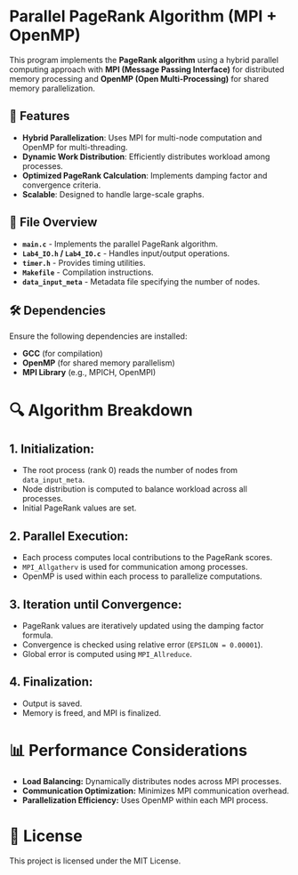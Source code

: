 # Parallel PageRank Algorithm (MPI + OpenMP)

This program implements the **PageRank algorithm** using a hybrid parallel computing approach with **MPI (Message Passing Interface)** for distributed memory processing and **OpenMP (Open Multi-Processing)** for shared memory parallelization. 

## 🚀 Features
- **Hybrid Parallelization**: Uses MPI for multi-node computation and OpenMP for multi-threading.
- **Dynamic Work Distribution**: Efficiently distributes workload among processes.
- **Optimized PageRank Calculation**: Implements damping factor and convergence criteria.
- **Scalable**: Designed to handle large-scale graphs.

## 📂 File Overview
- **`main.c`** - Implements the parallel PageRank algorithm.
- **`Lab4_IO.h` / `Lab4_IO.c`** - Handles input/output operations.
- **`timer.h`** - Provides timing utilities.
- **`Makefile`** - Compilation instructions.
- **`data_input_meta`** - Metadata file specifying the number of nodes.

## 🛠️ Dependencies
Ensure the following dependencies are installed:
- **GCC** (for compilation)
- **OpenMP** (for shared memory parallelism)
- **MPI Library** (e.g., MPICH, OpenMPI)

# 🔍 Algorithm Breakdown

## 1. Initialization:
- The root process (rank 0) reads the number of nodes from `data_input_meta`.
- Node distribution is computed to balance workload across all processes.
- Initial PageRank values are set.

## 2. Parallel Execution:
- Each process computes local contributions to the PageRank scores.
- `MPI_Allgatherv` is used for communication among processes.
- OpenMP is used within each process to parallelize computations.

## 3. Iteration until Convergence:
- PageRank values are iteratively updated using the damping factor formula.
- Convergence is checked using relative error (`EPSILON = 0.00001`).
- Global error is computed using `MPI_Allreduce`.

## 4. Finalization:
- Output is saved.
- Memory is freed, and MPI is finalized.

# 📊 Performance Considerations
- **Load Balancing:** Dynamically distributes nodes across MPI processes.
- **Communication Optimization:** Minimizes MPI communication overhead.
- **Parallelization Efficiency:** Uses OpenMP within each MPI process.

# 📜 License
This project is licensed under the MIT License.